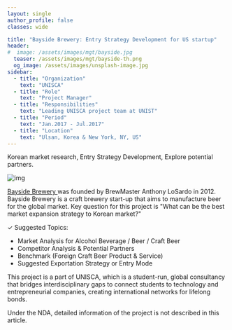 ```yaml
---
layout: single
author_profile: false
classes: wide

title: "Bayside Brewery: Entry Strategy Development for US startup"
header:
#  image: /assets/images/mgt/bayside.jpg
  teaser: /assets/images/mgt/bayside-th.png
  og_image: /assets/images/unsplash-image.jpg
sidebar:
  - title: "Organization"
    text: "UNISCA"
  - title: "Role"
    text: "Project Manager"
  - title: "Responsibilities"
    text: "Leading UNISCA project team at UNIST" 
  - title: "Period"
    text: "Jan.2017 - Jul.2017"
  - title: "Location"
    text: "Ulsan, Korea & New York, NY, US" 
---
```


Korean market research, Entry Strategy Development, Explore potential partners. 

![img]({{"/assets/images/mgt/bayside.jpg"}})

<a href="https://www.thebaysidebrewery.com/" class="no-uline"> Bayside Brewery </a> was founded by BrewMaster Anthony LoSardo in 2012. Bayside Brewery is a craft brewery start-up that aims to manufacture beer for the global market. Key question for this project is "What can be the best market expansion strategy to Korean market?"


&#10003;  Suggested Topics:
<ul>
  <li> Market Analysis for Alcohol Beverage / Beer / Craft Beer </li>
  <li> Competitor Analysis & Potential Partners </li>
  <li> Benchmark (Foreign Craft Beer Product & Service)  </li>
  <li> Suggested Exportation Strategy or Entry Mode </li>
</ul>

This project is a part of UNISCA, which is a student-run, global consultancy that bridges interdisciplinary gaps to connect students to technology and entrepreneurial companies, creating international networks for lifelong bonds. 

Under the NDA, detailed information of the project is not described in this article.